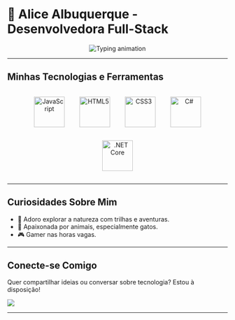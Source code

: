 # 🌸 **Alice Albuquerque - Desenvolvedora Full-Stack**  

<p align="center">
  <img src="https://readme-typing-svg.demolab.com?font=Fira+Code&weight=500&size=24&pause=1000&color=FF6F91&center=true&vCenter=true&width=800&lines=Bem-vindo+ao+meu+espaço+✨" alt="Typing animation">
</p>

---

##  **Minhas Tecnologias e Ferramentas**

<p align="center">
  <img src="https://cdn.jsdelivr.net/gh/devicons/devicon/icons/javascript/javascript-original.svg" alt="JavaScript" width="70" height="70" style="margin: 15px;">
  <img src="https://cdn.jsdelivr.net/gh/devicons/devicon/icons/html5/html5-original.svg" alt="HTML5" width="70" height="70" style="margin: 15px;">
  <img src="https://cdn.jsdelivr.net/gh/devicons/devicon/icons/css3/css3-original.svg" alt="CSS3" width="70" height="70" style="margin: 15px;">
  <img src="https://cdn.jsdelivr.net/gh/devicons/devicon/icons/csharp/csharp-original.svg" alt="C#" width="70" height="70" style="margin: 15px;">
  <img src="https://cdn.jsdelivr.net/gh/devicons/devicon/icons/dotnetcore/dotnetcore-original.svg" alt=".NET Core" width="70" height="70" style="margin: 15px;">
</p>

---

##  **Curiosidades Sobre Mim**

- 🌿 Adoro explorar a natureza com trilhas e aventuras.  
- 🐾 Apaixonada por animais, especialmente gatos.  
- 🎮 Gamer nas horas vagas. 

---

##  **Conecte-se Comigo**

Quer compartilhar ideias ou conversar sobre tecnologia? Estou à disposição!  

<p align="left">
  <a href="https://www.linkedin.com/in/alice-albuquerquea?utm_source=share&utm_campaign=share_via&utm_content=profile&utm_medium=android_app">
    <img src="https://img.shields.io/badge/-LinkedIn-%230077B5?style=for-the-badge&logo=linkedin&logoColor=white">
  </a>
</p>

---
